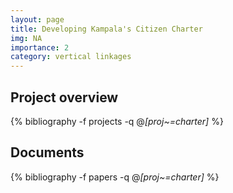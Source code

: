 ```yaml
---
layout: page
title: Developing Kampala's Citizen Charter
img: NA
importance: 2
category: vertical linkages
---
```


## Project overview

<div class="publications">

  {% bibliography -f projects -q @*[proj~=charter]* %}

</div>

## Documents

<div class="publications">

  {% bibliography -f papers -q @*[proj~=charter]* %}

</div>
